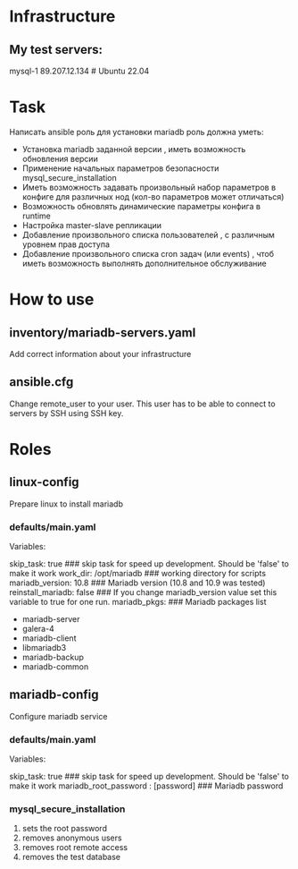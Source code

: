 # Infrastructure
## My test servers:
mysql-1 89.207.12.134 # Ubuntu 22.04

# Task

Написать ansible роль для установки mariadb
роль должна уметь:
- Установка mariadb заданной версии , иметь возможность обновления версии
- Применение начальных параметров безопасности mysql_secure_installation
- Иметь возможность задавать произвольный набор параметров в конфиге для различных нод (кол-во параметров может отличаться)
- Возможность обновлять динамические параметры конфига в runtime
- Настройка master-slave репликации
- Добавление произвольного списка пользователей , с различным уровнем прав доступа
- Добавление произвольного списка cron задач (или events) , чтоб иметь возможность выполнять дополнительное обслуживание

# How to use
## inventory/mariadb-servers.yaml
Add correct information about your infrastructure
## ansible.cfg
Change remote_user to your user.
This user has to be able to connect to servers by SSH using SSH key.


# Roles

## linux-config
Prepare linux to install mariadb
### defaults/main.yaml
Variables:

skip_task: true             ### skip task for speed up development. Should be 'false' to make it work
work_dir: /opt/mariadb      ### working directory for scripts
mariadb_version: 10.8       ### Mariadb version (10.8 and 10.9 was tested)
reinstall_mariadb: false    ### If you change mariadb_version value set this variable to true for one run. 
mariadb_pkgs:               ### Mariadb packages list 
  - mariadb-server
  - galera-4
  - mariadb-client
  - libmariadb3
  - mariadb-backup
  - mariadb-common


## mariadb-config
Configure mariadb service
### defaults/main.yaml 
Variables:

skip_task: true                     ### skip task for speed up development. Should be 'false' to make it work
mariadb_root_password : [password]  ### Mariadb password

### mysql_secure_installation
1. sets the root password
2. removes anonymous users
3. removes root remote access
4. removes the test database